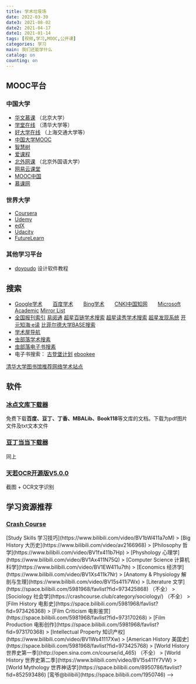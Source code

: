 ```yaml
---
title: 学术垃圾场
date: 2022-03-30
date3: 2021-08-02
date2: 2021-04-17
date1: 2021-01-14
tags: [视频,学习,MOOC,公开课]
categories: 学习
main: 我们还能学什么
catalog: on
counting: on
---
```


## MOOC平台
### 中国大学
* [华文慕课](http://www.chinesemooc.org/) 
（北京大学）
* [学堂在线](https://next.xuetangx.com)
（清华大学等）
* [好大学在线](https://www.cnmooc.org)
（上海交通大学等）
* [中国大学MOOC](https://www.icourse163.org)
* [智慧树](https://www.zhihuishu.com)
* [爱课程](http://www.icourses.cn)
* [北外网课](https://www.beiwaiclass.com)
（北京外国语大学）
* [网易云课堂](https://study.163.com/)
* [MOOC中国](https://www.mooc.cn/)
* [慕课网](https://www.imooc.com/)
### 世界大学
* [Coursera](https://www.coursera.org/)
* [Udemy](https://www.udemy.com/)
* [edX](https://www.edx.org/)
* [Udacity](https://www.udacity.com/)
* [FutureLearn](https://www.futurelearn.com/)
### 其他学习平台
* [doyoudo](https://www.doyoudo.com/)
设计软件教程

## 搜索
* [Google学术](https://scholar.google.com)&emsp;&emsp;[百度学术](https://xueshu.baidu.com)&emsp;&emsp;[Bing学术](https://cn.bing.com/academic/)&emsp;&emsp;[CNKI中国知网](https://www.cnki.net/)&emsp;&emsp;[Microsoft Academic](https://academic.microsoft.com)
[Mirror List](https://www.library.ac.cn/)
* [全国报刊索引](https://www.cnbksy.com/) [易阅通](https://www.cnpereading.com/) [超星百链学术搜索](https://www.blyun.com/) [超星读秀学术搜索](https://www.duxiu.com/) [超星发现系统](https://www.zhizhen.com/) [开元知海·e读](http://www.yidu.edu.cn/) [比菲尔德大学BASE搜索](https://www.base-search.net/)
* [学术屋导航](http://sci.xueshuwu.cn/)
* [虫部落学术搜素](https://scholar.chongbuluo.com/)
* [虫部落电子书搜素](https://ebook.chongbuluo.com/)
* 电子书搜索：
[古登堡计划](https://www.gutenberg.org/) [ebookee](https://www.ebookee.ws/) 

[清华大学图书馆推荐网络学术站点](http://wr.lib.tsinghua.edu.cn)

## 软件
### [冰点文库下载器](https://dawn-shadow-a17b.cloudpool.workers.dev/CloudShare/Software/)
免费下载**百度、豆丁、丁香、MBALib、Book118**等文库的文档。下载为pdf图片文件及txt文本文件
### [豆丁当当下载器](https://www.lanzous.com/b953911)
同上
### [天若OCR开源版V5.0.0](https://github.com/AnyListen/tianruoocr/releases)
截图 + OCR文字识别

## 学习资源推荐
### [Crash Course](https://crashcourse.club/category/)

<!--> [Study Skills 学习技巧](https://www.bilibili.com/video/BV1bW411a7oM)
> [Big History 大历史](https://www.bilibili.com/video/av2166968)
> [Philosophy 哲学](https://www.bilibili.com/video/BV1fx411b7Hp)
> [Physhology 心理学](https://www.bilibili.com/video/BV1Ax411N75Q)
> [Computer Science 计算机科学](https://www.bilibili.com/video/BV1EW411u7th)
> [Economics 经济学](https://www.bilibili.com/video/BV1Xs411k7Nr)
> [Anatomy & Physiology 解剖与生理](https://www.bilibili.com/video/BV15s411i7Wx)
> [Literature 文学](https://space.bilibili.com/5981968/favlist?fid=973425868) （不全）
> [Sociology 社会学](https://crashcourse.club/category/sociology/) （不全）
> [Film History 电影史](https://space.bilibili.com/5981968/favlist?fid=973426368)
> [Film Criticism 电影鉴赏](https://space.bilibili.com/5981968/favlist?fid=973170268)
> [Film Production 电影创作](https://space.bilibili.com/5981968/favlist?fid=973170368)
> [Intellectual Property 知识产权](https://www.bilibili.com/video/BV1Ws41117Xw)
> [American History 美国史](https://space.bilibili.com/5981968/favlist?fid=973425768)
> [World History 世界史第一季](http://open.sina.com.cn/course/id_465) （不全）
> [World History 世界史第二季](https://www.bilibili.com/video/BV15s411Y7VW)
> [World Mythology 世界神话学](https://space.bilibili.com/8950786/favlist?fid=852593486)

[鸾爷@bilibili](https://space.bilibili.com/1950746)
-->
